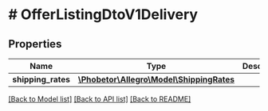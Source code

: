 # # OfferListingDtoV1Delivery

## Properties

Name | Type | Description | Notes
------------ | ------------- | ------------- | -------------
**shipping_rates** | [**\Phobetor\Allegro\Model\ShippingRates**](ShippingRates.md) |  | [optional]

[[Back to Model list]](../../README.md#models) [[Back to API list]](../../README.md#endpoints) [[Back to README]](../../README.md)
